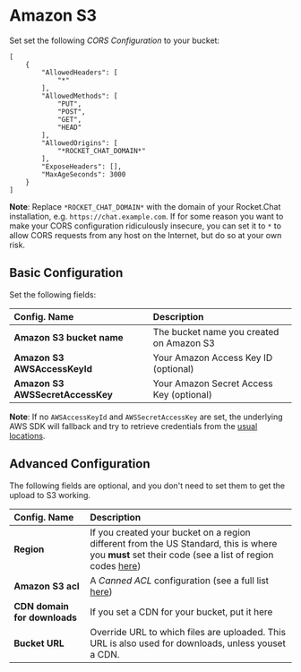 # Amazon S3

Set set the following _CORS Configuration_ to your bucket:

```markup
[
    {
        "AllowedHeaders": [
            "*"  
        ],
        "AllowedMethods": [
            "PUT",
            "POST",
            "GET",
            "HEAD"
        ],  
        "AllowedOrigins": [
            "*ROCKET_CHAT_DOMAIN*"
        ],  
        "ExposeHeaders": [], 
        "MaxAgeSeconds": 3000
    } 
]
```

**Note**: Replace `*ROCKET_CHAT_DOMAIN*` with the domain of your Rocket.Chat installation, e.g. `https://chat.example.com`. If for some reason you want to make your CORS configuration ridiculously insecure, you can set it to `*` to allow CORS requests from any host on the Internet, but do so at your own risk.

## Basic Configuration

Set the following fields:

| Config. Name | Description |
| :--- | :--- |
| **Amazon S3 bucket name** | The bucket name you created on Amazon S3 |
| **Amazon S3 AWSAccessKeyId** | Your Amazon Access Key ID \(optional\) |
| **Amazon S3 AWSSecretAccessKey** | Your Amazon Secret Access Key \(optional\) |

**Note**: If no `AWSAccessKeyId` and `AWSSecretAccessKey` are set, the underlying AWS SDK will fallback and try to retrieve credentials from the [usual locations](https://docs.aws.amazon.com/sdk-for-javascript/v2/developer-guide/setting-credentials-node.html).

## Advanced Configuration

The following fields are optional, and you don't need to set them to get the upload to S3 working.

| Config. Name | Description |
| :--- | :--- |
| **Region** | If you created your bucket on a region different from the US Standard, this is where you **must** set their code \(see a list of region codes [here](http://docs.aws.amazon.com/AWSEC2/latest/UserGuide/using-regions-availability-zones.html#concepts-available-regions)\) |
| **Amazon S3 acl** | A _Canned ACL_ configuration \(see a full list [here](http://docs.aws.amazon.com/AmazonS3/latest/dev/acl-overview.html#canned-acl)\) |
| **CDN domain for downloads** | If you set a CDN for your bucket, put it here |
| **Bucket URL** | Override URL to which files are uploaded. This URL is also used for downloads, unless youset a CDN. |


